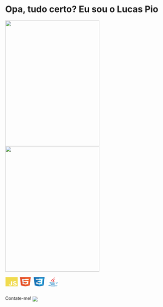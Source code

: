 <h1>Opa, tudo certo? Eu sou o Lucas Pio</h1>


<a href="https://github.com/anuraghazra/github-readme-stats">
  <img height=400; width=300; align="center" src="https://github-readme-stats.vercel.app/api?username=LukasPio&show_icons=true&theme=midnight-purple" />
</a>
<a href="https://github.com/anuraghazra/convoychat">
  <img height=400 width=300 align="center" src="https://github-readme-stats.vercel.app/api/top-langs?username=LukasPio&layout=compact&langs_count=8&card_width=320&theme=midnight-purple" />
</a>


<div style="display: inline_block"><br>
  <img align="center" alt="Lucas-JS" height="30" width="40" src="https://raw.githubusercontent.com/devicons/devicon/master/icons/javascript/javascript-plain.svg">
  <img align="center" alt="Lucas-HTML" height="30" width="40" src="https://raw.githubusercontent.com/devicons/devicon/master/icons/html5/html5-original.svg">
  <img align="center" alt="Lucas-CSS" height="30" width="40" src="https://raw.githubusercontent.com/devicons/devicon/master/icons/css3/css3-original.svg">
  <img align="center" alt="Lucas-JAVA" height="30" width="40" src="https://raw.githubusercontent.com/devicons/devicon/master/icons/java/java-original.svg">
</div>

##
 
<div> 

  <span align="center">Contate-me!</span>
  <a href = "mailto:lucaspio.galvao@gmail.com" align="center">
    <img align="center" src="https://img.shields.io/badge/-Gmail-%23333?style=for-the-badge&logo=gmail&logoColor=white" target="_blank"></a>

</div>
